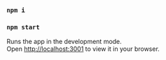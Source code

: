 ### `npm i`
### `npm start`

Runs the app in the development mode.\
Open [http://localhost:3001](http://localhost:3001) to view it in your browser.
